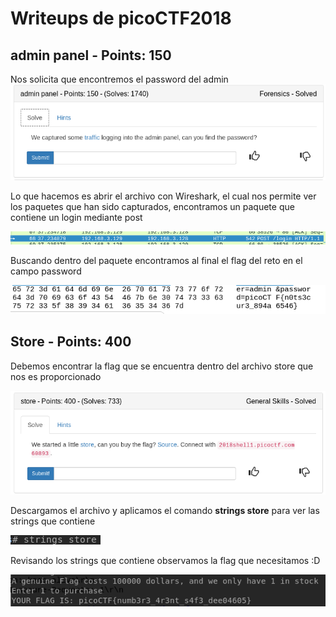 # Writeups de picoCTF2018

## admin panel - Points: 150
Nos solicita que encontremos el password del admin
![alt text](https://github.com/richiprieto/Writeups-CTF/blob/master/picoCTF2018/imagenes/adminpanel.png)

Lo que hacemos es abrir el archivo con Wireshark, el cual nos permite ver los paquetes que han sido capturados, encontramos un paquete que contiene un login mediante post

![alt text](https://github.com/richiprieto/Writeups-CTF/blob/master/picoCTF2018/imagenes/adminpanel1.png)

Buscando dentro del paquete encontramos al final el flag del reto en el campo password

![alt text](https://github.com/richiprieto/Writeups-CTF/blob/master/picoCTF2018/imagenes/adminpanel2.png)

## Store - Points: 400

Debemos encontrar la flag que se encuentra dentro del archivo store que nos es proporcionado

![alt text](https://github.com/richiprieto/Writeups-CTF/blob/master/picoCTF2018/imagenes/store.png)

Descargamos el archivo y aplicamos el comando **strings store** para ver las strings que contiene

![alt text](https://github.com/richiprieto/Writeups-CTF/blob/master/picoCTF2018/imagenes/store1.png)

Revisando los strings que contiene observamos la flag que necesitamos :D


![alt text](https://github.com/richiprieto/Writeups-CTF/blob/master/picoCTF2018/imagenes/store2.png)
